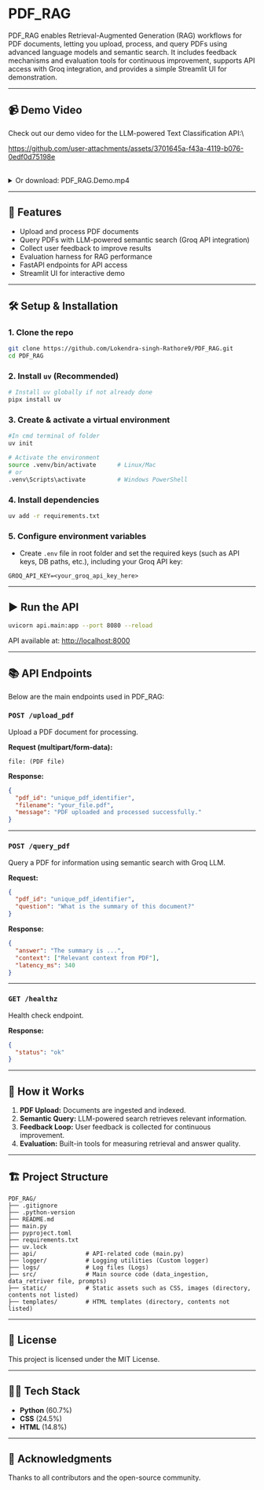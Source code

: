# PDF_RAG

PDF_RAG enables Retrieval-Augmented Generation (RAG) workflows for PDF documents, letting you upload, process, and query PDFs using advanced language models and semantic search. It includes feedback mechanisms and evaluation tools for continuous improvement, supports API access with Groq integration, and provides a simple Streamlit UI for demonstration.

---

## 📹 Demo Video
Check out our demo video for the LLM-powered Text Classification API:\


https://github.com/user-attachments/assets/3701645a-f43a-4119-b076-0edf0d75198e



<br>
<details>
<summary>Or download: PDF_RAG.Demo.mp4</summary>
<a href="PDF_RAG.Demo.mp4">PDF_RAG.Demo.mp4</a>
</details>

---

## 🚀 Features

- Upload and process PDF documents
- Query PDFs with LLM-powered semantic search (Groq API integration)
- Collect user feedback to improve results
- Evaluation harness for RAG performance
- FastAPI endpoints for API access
- Streamlit UI for interactive demo

---

## 🛠️ Setup & Installation

### 1. Clone the repo

```bash
git clone https://github.com/Lokendra-singh-Rathore9/PDF_RAG.git
cd PDF_RAG
```

### 2. Install `uv` (Recommended)

```bash
# Install uv globally if not already done
pipx install uv
```

### 3. Create & activate a virtual environment

```bash
#In cmd terminal of folder
uv init

# Activate the environment
source .venv/bin/activate      # Linux/Mac
# or
.venv\Scripts\activate         # Windows PowerShell
```

### 4. Install dependencies

```bash
uv add -r requirements.txt
```

### 5. Configure environment variables

- Create `.env` file in root folder and set the required keys (such as API keys, DB paths, etc.), including your Groq API key:

```env
GROQ_API_KEY=<your_groq_api_key_here>
```

---

## ▶️ Run the API

```bash
uvicorn api.main:app --port 8080 --reload    

```

API available at: [http://localhost:8000](http://localhost:8000)

---

## 📚 API Endpoints

Below are the main endpoints used in PDF_RAG:

### `POST /upload_pdf`
Upload a PDF document for processing.

**Request (multipart/form-data):**
```
file: (PDF file)
```
**Response:**
```json
{
  "pdf_id": "unique_pdf_identifier",
  "filename": "your_file.pdf",
  "message": "PDF uploaded and processed successfully."
}
```

---

### `POST /query_pdf`
Query a PDF for information using semantic search with Groq LLM.

**Request:**
```json
{
  "pdf_id": "unique_pdf_identifier",
  "question": "What is the summary of this document?"
}
```
**Response:**
```json
{
  "answer": "The summary is ...",
  "context": ["Relevant context from PDF"],
  "latency_ms": 340
}
```

---
### `GET /healthz`
Health check endpoint.

**Response:**
```json
{
  "status": "ok"
}
```

---

## 🎯 How it Works

1. **PDF Upload:** Documents are ingested and indexed.
2. **Semantic Query:** LLM-powered search retrieves relevant information.
3. **Feedback Loop:** User feedback is collected for continuous improvement.
4. **Evaluation:** Built-in tools for measuring retrieval and answer quality.

---

## 🏗️ Project Structure
```
PDF_RAG/
├── .gitignore
├── .python-version
├── README.md
├── main.py
├── pyproject.toml
├── requirements.txt
├── uv.lock
├── api/              # API-related code (main.py)
├── logger/           # Logging utilities (Custom logger)
├── logs/             # Log files (Logs)
├── src/              # Main source code (data_ingestion, data_retriver file, prompts)
├── static/           # Static assets such as CSS, images (directory, contents not listed)
├── templates/        # HTML templates (directory, contents not listed)
```

---

## 📄 License

This project is licensed under the MIT License.

---

## 👩‍💻 Tech Stack

- **Python** (60.7%)
- **CSS** (24.5%)
- **HTML** (14.8%)

---

## 🙏 Acknowledgments

Thanks to all contributors and the open-source community.

